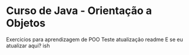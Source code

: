 # Curso de Java - Orientação a Objetos
 Exercicios para aprendizagem de POO
 Teste atualização readme
E se eu atualizar aqui? ish
